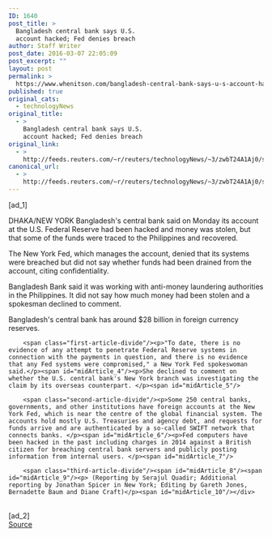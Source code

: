 ```yaml
---
ID: 1640
post_title: >
  Bangladesh central bank says U.S.
  account hacked; Fed denies breach
author: Staff Writer
post_date: 2016-03-07 22:05:09
post_excerpt: ""
layout: post
permalink: >
  https://www.whenitson.com/bangladesh-central-bank-says-u-s-account-hacked-fed-denies-breach/
published: true
original_cats:
  - technologyNews
original_title:
  - >
    Bangladesh central bank says U.S.
    account hacked; Fed denies breach
original_link:
  - >
    http://feeds.reuters.com/~r/reuters/technologyNews/~3/zwbT24A1Aj0/story01.htm
canonical_url:
  - >
    http://feeds.reuters.com/~r/reuters/technologyNews/~3/zwbT24A1Aj0/story01.htm
---
```

 [ad_1]
<br><div id="articleText">
<span id="midArticle_start"/>

<span class="focusParagraph" readability="5"><p><span class="articleLocation">DHAKA/NEW YORK</span> Bangladesh's central bank said on Monday its account at the U.S. Federal Reserve had been hacked and money was stolen, but that some of the funds were traced to the Philippines and recovered.</p></span><span id="midArticle_0"/><p>The New York Fed, which manages the account, denied that its systems were breached but did not say whether funds had been drained from the account, citing confidentiality.</p><span id="midArticle_1"/><p>Bangladesh Bank said it was working with anti-money laundering authorities in the Philippines. It did not say how much money had been stolen and a spokesman declined to comment.</p><span id="midArticle_2"/><p>Bangladesh's central bank has around $28 billion in foreign currency reserves.</p><span id="midArticle_3"/>
        
        <span class="first-article-divide"/><p>"To date, there is no evidence of any attempt to penetrate Federal Reserve systems in connection with the payments in question, and there is no evidence that any Fed systems were compromised," a New York Fed spokeswoman said.</p><span id="midArticle_4"/><p>She declined to comment on whether the U.S. central bank's New York branch was investigating the claim by its overseas counterpart. </p><span id="midArticle_5"/>
        
        <span class="second-article-divide"/><p>Some 250 central banks, governments, and other institutions have foreign accounts at the New York Fed, which is near the centre of the global financial system. The accounts hold mostly U.S. Treasuries and agency debt, and requests for funds arrive and are authenticated by a so-called SWIFT network that connects banks. </p><span id="midArticle_6"/><p>Fed computers have been hacked in the past including charges in 2014 against a British citizen for breaching central bank servers and publicly posting information from internal users. </p><span id="midArticle_7"/>
        
        <span class="third-article-divide"/><span id="midArticle_8"/><span id="midArticle_9"/><p> (Reporting by Serajul Quadir; Additional reporting by Jonathan Spicer in New York; Editing by Gareth Jones, Bernadette Baum and Diane Craft)</p><span id="midArticle_10"/></div>
<br>[ad_2]
<br><a href="http://feeds.reuters.com/~r/reuters/technologyNews/~3/zwbT24A1Aj0/story01.htm">Source </a>